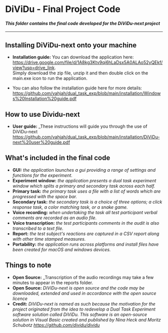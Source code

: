 # DiViDu - Final Project Code

#### _This folder contains the final code developed for the DiViDu-next project_

---

## Installing DiViDu-next onto your machine

- **Installation guide:** You can download the application here:  
https://drive.google.com/file/d/1A8kg3Ktv9qi6hLaDsx5A0ALAo52yQEkf/view?usp=drive_link.  
Simply download the zip file, unzip it and then double click on the main.exe icon to run the application.

- You can also follow the installation guide here for more details:  
https://github.com/vahjah/dual_task_exp/blob/main/installation/Windows%20Installation%20guide.pdf

## How to use Dividu-next

- **User guide:** _These instructions will guide you through the use of DiViDu-next https://github.com/vahjah/dual_task_exp/blob/main/installation/DiViDu-next%20user%20guide.pdf
  
## What's included in the final code

- **GUI:** _the application launches a gui providing a range of settings and functions for the experiment._
- **Experiment window:** _the application presents a dual task experiment window which splits a primary and secondary task across each half._
- **Primary task:** _the primary task uses a file with a list of words which are progressed with the space bar._
- **Secondary task:** _the secondary task is a choice of three options; a click response task, a color matching task, or a snake game._
- **Voice recording:** _when undertaking the task all test participant verbal comments are recorded as an audio file._
- **Voice transcription:** _the test participants comments in the audit is also transcribed to a text file._
- **Report:** _the test subject's reactions are captured in a CSV report along with other time stamped measures._
- **Portability:** _the application runs across platforms and install files have been created for macOS and windows devices._

## Things to note

- **Open Source:** _Transcription of the audio recordings may take a few minutes to appear in the reports folder. 
- **Open Source:** _DiViDu-next is open source and the code may be downloaded, extended and used in accordance with the open source licence_
- **Credit:** _DiViDu-next is named as such because the motivation for the project originated from the idea to redevelop a Dual Task Experiment software solution called DiViDu. This software is an open-source solution in Visual Basic created and published by Nina Heck and Moritz Schubotz https://github.com/dividu/dividu_
